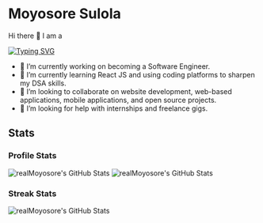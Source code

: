 # Moyosore Sulola

Hi there 👋 I am a 

<a href="https://git.io/typing-svg"><img src="https://readme-typing-svg.demolab.com?font=Poppins&weight=600&size=30&letterSpacing=2px&duration=2000&pause=500&color=FFC000&vCenter=true&width=435&lines=Frontend+Developer;Web+Designer;UI+Markup+Developer;Email+Developer" alt="Typing SVG" /></a>

- 🔭 I’m currently working on becoming a Software Engineer.
- 🌱 I’m currently learning React JS and using coding platforms to sharpen my DSA skills.
- 👯 I’m looking to collaborate on website development, web-based applications, mobile applications, and open source projects.
- 🤔 I’m looking for help with internships and freelance gigs.

## Stats

### Profile Stats

<img src="https://github-readme-stats.vercel.app/api?username=realMoyosore&theme=vision-friendly-dark&show_icons=true&hide_border=false&count_private=true" alt="realMoyosore's GitHub Stats" />

<img src="https://github-readme-stats.vercel.app/api/top-langs/?username=realMoyosore&theme=vision-friendly-dark&show_icons=true&hide_border=false&layout=compact" alt="realMoyosore's GitHub Stats" />

### Streak Stats

<img src="https://streak-stats.demolab.com?user=realMoyosore&theme=vision-friendly-dark&hide_border=false" alt="realMoyosore's GitHub Stats" />





<!--
- 💬 Ask me about ...
- 📫 How to reach me: ...
- 😄 Pronouns: ...
- ⚡ Fun fact:
-->
